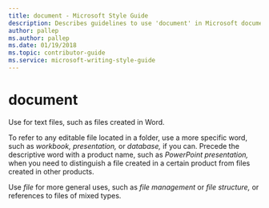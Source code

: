 ```yaml
---
title: document - Microsoft Style Guide
description: Describes guidelines to use 'document' in Microsoft documents and provides alternate correct examples.
author: pallep
ms.author: pallep
ms.date: 01/19/2018
ms.topic: contributor-guide
ms.service: microsoft-writing-style-guide
---
```


# document

Use for text files, such as files created in Word. 

To refer to any editable file located in a folder, use a more specific word, such as *workbook, presentation,* or *database,* if you can. Precede the descriptive word with a product name, such as *PowerPoint presentation,* when you need to distinguish a file created in a certain product from files created in other products. 

Use *file* for more general uses, such as *file management* or *file structure,* or references to files of mixed types.
